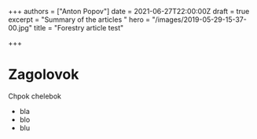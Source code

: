 +++
authors = ["Anton Popov"]
date = 2021-06-27T22:00:00Z
draft = true
excerpt = "Summary of the articles "
hero = "/images/2019-05-29-15-37-00.jpg"
title = "Forestry article test"

+++
# Zagolovok

Chpok chelebok

* bla
* blo
* blu